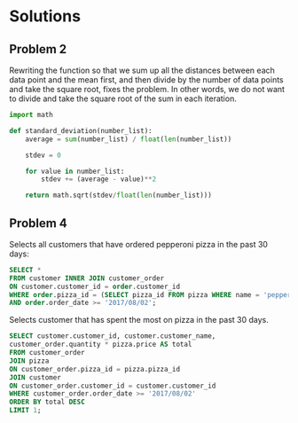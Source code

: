 # Solutions

## Problem 2

Rewriting the function so that we sum up all the distances between each data
point and the mean first, and then divide by the number of data points and
take the square root, fixes the problem. In other words, we do not want to
divide and take the square root of the sum in each iteration.

```py
import math

def standard_deviation(number_list):
    average = sum(number_list) / float(len(number_list))

    stdev = 0

    for value in number_list:
        stdev += (average - value)**2

    return math.sqrt(stdev/float(len(number_list)))
```

## Problem 4

Selects all customers that have ordered pepperoni pizza in the past 30 days:

```sql
SELECT *
FROM customer INNER JOIN customer_order
ON customer.customer_id = order.customer_id
WHERE order.pizza_id = (SELECT pizza_id FROM pizza WHERE name = 'pepperoni')
AND order.order_date >= '2017/08/02';
```

Selects customer that has spent the most on pizza in the past 30 days.

```sql
SELECT customer.customer_id, customer.customer_name,
customer_order.quantity * pizza.price AS total
FROM customer_order
JOIN pizza
ON customer_order.pizza_id = pizza.pizza_id
JOIN customer
ON customer_order.customer_id = customer.customer_id
WHERE customer_order.order_date >= '2017/08/02'
ORDER BY total DESC
LIMIT 1;
```